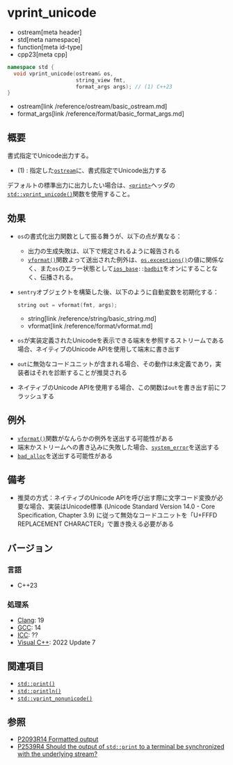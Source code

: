 # vprint_unicode
* ostream[meta header]
* std[meta namespace]
* function[meta id-type]
* cpp23[meta cpp]

```cpp
namespace std {
  void vprint_unicode(ostream& os,
                      string_view fmt,
                      format_args args); // (1) C++23
}
```
* ostream[link /reference/ostream/basic_ostream.md]
* format_args[link /reference/format/basic_format_args.md]

## 概要
書式指定でUnicode出力する。

- (1) : 指定した[`ostream`](basic_ostream.md)に、書式指定でUnicode出力する

デフォルトの標準出力に出力したい場合は、[`<print>`](/reference/print.md)ヘッダの[`std::vprint_unicode()`](/reference/print/vprint_unicode.md)関数を使用すること。


## 効果
- `os`の書式化出力関数として振る舞うが、以下の点が異なる：
    - 出力の生成失敗は、以下で規定されるように報告される
    - [`vformat()`](/reference/format/vformat.md)関数よって送出された例外は、[`os.exceptions()`](/reference/ios/basic_ios/exceptions.md)の値に関係なく、また`os`のエラー状態として[`ios_base`](/reference/ios/ios_base.md)`::`[`badbit`](/reference/ios/ios_base/type-iostate.md)をオンにすることなく、伝播される。
- `sentry`オブジェクトを構築した後、以下のように自動変数を初期化する：
    ```cpp
    string out = vformat(fmt, args);
    ```
    * string[link /reference/string/basic_string.md]
    * vformat[link /reference/format/vformat.md]

- `os`が実装定義されたUnicodeを表示できる端末を参照するストリームである場合、ネイティブのUnicode APIを使用して端末に書き出す
- `out`に無効なコードユニットが含まれる場合、その動作は未定義であり，実装者はそれを診断することが推奨される
- ネイティブのUnicode APIを使用する場合、この関数は`out`を書き出す前にフラッシュする


## 例外
- [`vformat()`](/reference/format/vformat.md)関数がなんらかの例外を送出する可能性がある
- 端末かストリームへの書き込みに失敗した場合、[`system_error`](/reference/system_error/system_error.md)を送出する
- [`bad_alloc`](/reference/new/bad_alloc.md)を送出する可能性がある


## 備考
- 推奨の方式：ネイティブのUnicode APIを呼び出す際に文字コード変換が必要な場合、実装はUnicode標準 (Unicode Standard Version 14.0 - Core Specification, Chapter 3.9) に従って無効なコードユニットを「U+FFFD REPLACEMENT CHARACTER」で置き換える必要がある


## バージョン
### 言語
- C++23

### 処理系
- [Clang](/implementation.md#clang): 19
- [GCC](/implementation.md#gcc): 14
- [ICC](/implementation.md#icc): ??
- [Visual C++](/implementation.md#visual_cpp): 2022 Update 7


## 関連項目
- [`std::print()`](print.md)
- [`std::println()`](println.md)
- [`std::vprint_nonunicode()`](vprint_nonunicode.md)


## 参照
- [P2093R14 Formatted output](https://www.open-std.org/jtc1/sc22/wg21/docs/papers/2022/p2093r14.html)
- [P2539R4 Should the output of `std::print` to a terminal be synchronized with the underlying stream?](https://www.open-std.org/jtc1/sc22/wg21/docs/papers/2022/p2539r4.html)
